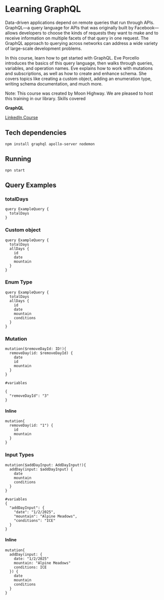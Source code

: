 
# Learning GraphQL

Data-driven applications depend on remote queries that run through APIs. GraphQL—a query language for APIs that was originally built by Facebook—allows developers to choose the kinds of requests they want to make and to receive information on multiple facets of that query in one request. The GraphQL approach to querying across networks can address a wide variety of large-scale development problems.

In this course, learn how to get started with GraphQL. Eve Porcello introduces the basics of this query language, then walks through queries, variables, and operation names. Eve explains how to work with mutations and subscriptions, as well as how to create and enhance schema. She covers topics like creating a custom object, adding an enumeration type, writing schema documentation, and much more.

Note: This course was created by Moon Highway. We are pleased to host this training in our library.
Skills covered

**GraphQL**

[LinkedIn Course](%5Bhttps://www.linkedin.com/learning/learning-graphql-11292553/sending-input-types-to-mutations%5D)

## Tech dependencies
```
npm install graphql apollo-server nodemon
```
## Running
```
npn start
```

## Query Examples

### totalDays
```
query ExampleQuery {
  totalDays
}
```

### Custom object
```
query ExampleQuery {
  totalDays
  allDays {
    id
    date
    mountain
  }
}

``` 

### Enum Type
```
query ExampleQuery {
  totalDays
  allDays {
    id
    date
    mountain
    conditions
  }
}

```

### Mutation
```
mutation($removeDayId: ID!){
  removeDay(id: $removeDayId) {
    date
    id
    mountain
  }
}

#variables

{
  "removeDayId": "3"
}
```
#### Inline
```
mutation{
  removeDay(id: "1") {
    id
    mountain
  }
}

```
### Input Types
```
mutation($addDayInput: AddDayInput!){
  addDay(input: $addDayInput) {
    date
    mountain
    conditions
  }
}

#variables
{
  "addDayInput": {
    "date": "1/2/2025",
    "mountain": "Alpine Meadows",
    "conditions": "ICE"
  }
}

```

#### Inline
```
mutation{
  addDay(input: {
    date: "1/2/2025"
    mountain: "Alpine Meadows"
    conditions: ICE
  }) {
    date
    mountain
    conditions
  }
}

```